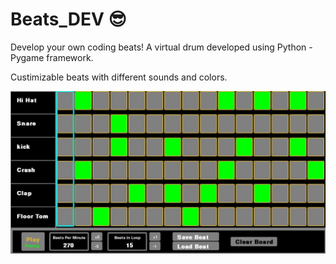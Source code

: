 # Beats_DEV 😎

Develop your own coding beats!
A virtual drum developed using Python - Pygame framework.

Custimizable beats with different sounds and colors.



<img src="./assets/drum main page screenshot.JPG" alt="Application screenshot">

